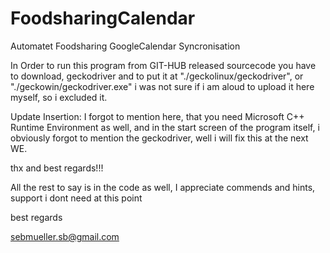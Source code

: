 # FoodsharingCalendar
Automatet Foodsharing GoogleCalendar Syncronisation


In Order to run this program from GIT-HUB released sourcecode you have to download, geckodriver
and to put it at "./geckolinux/geckodriver", or "./geckowin/geckodriver.exe"
i was not sure if i am aloud to upload it here myself, so i excluded it.

Update Insertion:
I forgot to mention here, that you need Microsoft C++ Runtime Environment as well,
and in the start screen of the program itself,
i obviously forgot to mention the geckodriver, 
well i will fix this at the next WE.

thx and best regards!!!

All the rest to say is in the code as well,
I appreciate commends and hints, support i dont need at this point

best regards

sebmueller.sb@gmail.com
